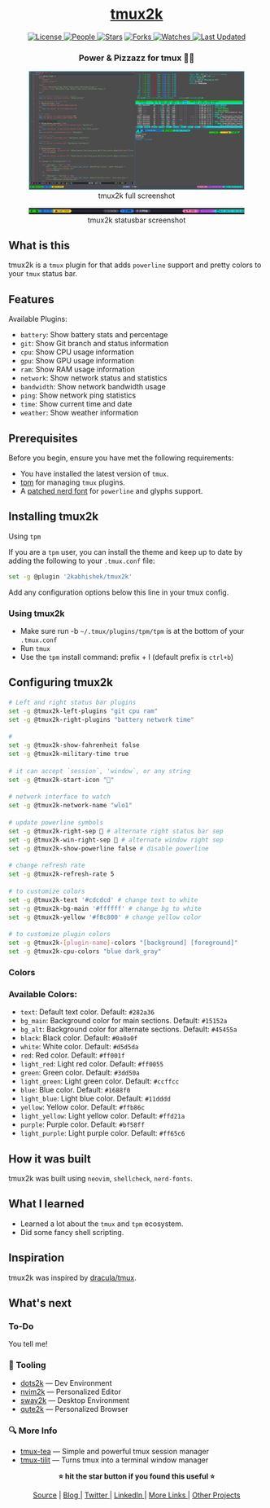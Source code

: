 <div align = "center">

<h1><a href="https://2kabhishek.github.io/tmux2k">tmux2k</a></h1>

<a href="https://github.com/2KAbhishek/tmux2k/blob/main/LICENSE">
<img alt="License" src="https://img.shields.io/github/license/2kabhishek/tmux2k?style=flat&color=eee&label="> </a>

<a href="https://github.com/2KAbhishek/tmux2k/graphs/contributors">
<img alt="People" src="https://img.shields.io/github/contributors/2kabhishek/tmux2k?style=flat&color=ffaaf2&label=People"> </a>

<a href="https://github.com/2KAbhishek/tmux2k/stargazers">
<img alt="Stars" src="https://img.shields.io/github/stars/2kabhishek/tmux2k?style=flat&color=98c379&label=Stars"></a>

<a href="https://github.com/2KAbhishek/tmux2k/network/members">
<img alt="Forks" src="https://img.shields.io/github/forks/2kabhishek/tmux2k?style=flat&color=66a8e0&label=Forks"> </a>

<a href="https://github.com/2KAbhishek/tmux2k/watchers">
<img alt="Watches" src="https://img.shields.io/github/watchers/2kabhishek/tmux2k?style=flat&color=f5d08b&label=Watches"> </a>

<a href="https://github.com/2KAbhishek/tmux2k/pulse">
<img alt="Last Updated" src="https://img.shields.io/github/last-commit/2kabhishek/tmux2k?style=flat&color=e06c75&label="> </a>

<h3>Power & Pizzazz for tmux 🥊💅</h3>

<figure>
  <img src= "images/screenshot-full.png" alt="tmux2k Demo">
  <br/>
  <figcaption>tmux2k full screenshot</figcaption>
</figure>

<figure>
  <img src= "images/screenshot.png" alt="tmux2k Demo">
  <br/>
  <figcaption>tmux2k statusbar screenshot</figcaption>
</figure>

</div>

## What is this

tmux2k is a `tmux` plugin for that adds `powerline` support and pretty colors to your `tmux` status bar.

## Features

Available Plugins:

- `battery`: Show battery stats and percentage
- `git`: Show Git branch and status information
- `cpu`: Show CPU usage information
- `gpu`: Show GPU usage information
- `ram`: Show RAM usage information
- `network`: Show network status and statistics
- `bandwidth`: Show network bandwidth usage
- `ping`: Show network ping statistics
- `time`: Show current time and date
- `weather`: Show weather information

## Prerequisites

Before you begin, ensure you have met the following requirements:

- You have installed the latest version of `tmux`.
- [tpm](https://github.com/tmux-plugins/tpm) for managing `tmux` plugins.
- A [patched nerd font](https://www.nerdfonts.com/) for `powerline` and glyphs support.

## Installing tmux2k

Using `tpm`

If you are a `tpm` user, you can install the theme and keep up to date by adding the following to your `.tmux.conf` file:

```bash
set -g @plugin '2kabhishek/tmux2k'

```

Add any configuration options below this line in your tmux config.

### Using tmux2k

- Make sure run -b `~/.tmux/plugins/tpm/tpm` is at the bottom of your `.tmux.conf`
- Run `tmux`
- Use the `tpm` install command: prefix + I (default prefix is `ctrl+b`)

## Configuring tmux2k

```bash
# Left and right status bar plugins
set -g @tmux2k-left-plugins "git cpu ram"
set -g @tmux2k-right-plugins "battery network time"

#
set -g @tmux2k-show-fahrenheit false
set -g @tmux2k-military-time true

# it can accept `session`, 'window`, or any string
set -g @tmux2k-start-icon ""

# network interface to watch
set -g @tmux2k-network-name "wlo1"

# update powerline symbols
set -g @tmux2k-right-sep  # alternate right status bar sep
set -g @tmux2k-win-right-sep  # alternate window right sep
set -g @tmux2k-show-powerline false # disable powerline

# change refresh rate
set -g @tmux2k-refresh-rate 5

# to customize colors
set -g @tmux2k-text '#cdcdcd' # change text to white
set -g @tmux2k-bg-main '#ffffff' # change bg to white
set -g @tmux2k-yellow '#f8c800' # change yellow color

# to customize plugin colors
set -g @tmux2k-[plugin-name]-colors "[background] [foreground]"
set -g @tmux2k-cpu-colors "blue dark_gray"
```

### Colors

### Available Colors:

- `text`: Default text color. Default: `#282a36`
- `bg_main`: Background color for main sections. Default: `#15152a`
- `bg_alt`: Background color for alternate sections. Default: `#45455a`
- `black`: Black color. Default: `#0a0a0f`
- `white`: White color. Default: `#d5d5da`
- `red`: Red color. Default: `#ff001f`
- `light_red`: Light red color. Default: `#ff0055`
- `green`: Green color. Default: `#3dd50a`
- `light_green`: Light green color. Default: `#ccffcc`
- `blue`: Blue color. Default: `#1688f0`
- `light_blue`: Light blue color. Default: `#11dddd`
- `yellow`: Yellow color. Default: `#ffb86c`
- `light_yellow`: Light yellow color. Default: `#ffd21a`
- `purple`: Purple color. Default: `#bf58ff`
- `light_purple`: Light purple color. Default: `#ff65c6`

## How it was built

tmux2k was built using `neovim`, `shellcheck`, `nerd-fonts`.

## What I learned

- Learned a lot about the `tmux` and `tpm` ecosystem.
- Did some fancy shell scripting.

## Inspiration

tmux2k was inspired by [dracula/tmux](https://github.com/dracula/tmux).

## What's next

### To-Do

You tell me!

### 🧰 Tooling

- [dots2k](https://github.com/2kabhishek/dots2k) — Dev Environment
- [nvim2k](https://github.com/2kabhishek/nvim2k) — Personalized Editor
- [sway2k](https://github.com/2kabhishek/sway2k) — Desktop Environment
- [qute2k](https://github.com/2kabhishek/qute2k) — Personalized Browser

### 🔍 More Info

- [tmux-tea](https://github.com/2kabhishek/tmux-tea) — Simple and powerful tmux session manager
- [tmux-tilit](https://github.com/2kabhishek/tmux-tilit) — Turns tmux into a terminal window manager

<div align="center">

<strong>⭐ hit the star button if you found this useful ⭐</strong><br>

<a href="https://github.com/2KAbhishek/tmux2k">Source</a>
| <a href="https://2kabhishek.github.io/blog" target="_blank">Blog </a>
| <a href="https://twitter.com/2kabhishek" target="_blank">Twitter </a>
| <a href="https://linkedin.com/in/2kabhishek" target="_blank">LinkedIn </a>
| <a href="https://2kabhishek.github.io/links" target="_blank">More Links </a>
| <a href="https://2kabhishek.github.io/projects" target="_blank">Other Projects </a>

</div>
